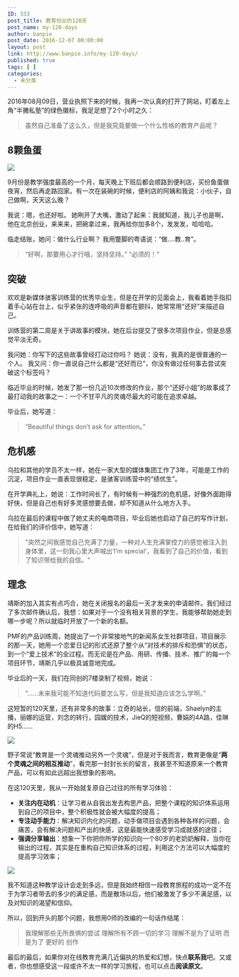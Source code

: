 ```yaml
---
ID: 533
post_title: 教育创业的120天
post_name: my-120-days
author: banpie
post_date: 2016-12-07 00:00:00
layout: post
link: http://www.banpie.info/my-120-days/
published: true
tags: [ ]
categories:
  - 未分类
---
```

2016年08月09日，营业执照下来的时候，我再一次认真的打开了网站，盯着左上角“半撇私塾”的绿色徽标，我足足想了2个小时之久：

> 虽然自己准备了这么久，但是我究竟要做一个什么性格的教育产品呢？

## 8颗鱼蛋

![][1]

9月份是教学强度最高的一个月，每天晚上下班后都会顺路到便利店，买份鱼蛋做夜宵，然后再走路回家。有一次在装碗的时候，便利店的阿姨和我说：小伙子，自己做啊，天天这么晚？

我说：嗯，也还好啦。 她咧开了大嘴，激动了起来：我就知道，我儿子也是啊，他在北京创业，来来来，把碗拿过来，我再给你加多8个，发发发，哈哈哈。

临走结账，她问：做什么行业啊？ 我用蹩脚的粤语说：“做....教..育”。

> “好啊，那要用心才行哦，坚持坚持。” “必须的！”

## 突破

欢欢是新媒体骇客训练营的优秀毕业生，但是在开学的见面会上，我看着她手指扣着手心站在台上，似乎紧张的连呼吸的声音都在颤抖，她常常用“还好”来描述自己。

训练营的第二周是关于讲故事的模块，她在后台提交了很多次项目作业，但是总感觉平淡无奇。

我问她：你写下的这些故事曾经打动过你吗？ 她说：没有，我真的是很普通的一个人。 我又问：你一直说自己什么都是“还好而已”，你没有做过任何事去尝试突破这个标签吗？

临近毕业的时候，她发了那一份几近10次修改的作业，那个“还好小姐”的故事成了最打动我的故事之一：一个不甘平凡的灵魂尽最大的可能在追求卓越。

毕业后，她写道：

> “Beautiful things don’t ask for attention。”

## 危机感

乌拉和其他的学员不太一样，她在一家大型的媒体集团工作了3年，可能是工作的沉淀，项目作业一直表现很稳定，是骇客训练营中的“绩优生”。

在开学典礼上，她说：工作时间长了，有时候有一种强烈的危机感，好像外面跑得好快，但是自己也有好多灵感想要去做，却不知道从什么地方入手。

乌拉在最后的课程中做了她丈夫的电商项目，毕业后她也启动了自己的写作计划，在给我们的评价信中，她写道：

> "突然之间我感觉自己充满了力量，一种对人生充满掌控力的感觉被注入到身体里，这一刻我心里大声喊出‘I’m special’，我看到了自己的价值，看到了知识带给我的自信。"

## 理念

靖斯的加入其实有点巧合，她在关闭报名的最后一天才发来的申请邮件。我们经过了多次邮件确认后，我想：如果对于一个没有相关背景的学生，我能够帮助她走到哪一步呢？所以就临时开放了一个新的名额。

PMF的产品训练周，她提出了一个非常接地气的新闻系女生社群项目，项目展示的那一天，她用一个恋爱日记的形式还原了整个从“对技术的排斥和恐惧”的状态，到一个“爱上技术”的全过程。而无论是在产品、用研、传播、技术、推广的每一个项目环节，靖斯几乎以极具诚意地完成。

毕业后的一天，我们在同创的7楼录制了视频，她说：

> “……未来我可能不知道代码要怎么写，但是我知道应该怎么学啊。”

这短暂的120天里，还有非常多的故事：立奇的站长，信的前端，Shaelyn的主播，丽娜的运营，刘念的转行，园媛的技术，JieQ的短视频，曹娟的4A路，佳琳的H5……

![][2]

野子常说“教育是一个灵魂推动另外一个灵魂”，但是对于我而言，教育更像是“**两个灵魂之间的相互推动**”，看完那一封封长长的留言，我甚至不知道原来一个教育产品，可以有如此远超出我想象的影响。

在这120天里，我从一开始就复原自己过往的所有学习体验：

*   **关注内在动机**：让学习者从自我出发去构思产品，把整个课程的知识体系运用到自己的项目中，整个积极性就会被大幅度的提高；
*   **专注动手能力**：解决知识内化的问题，动手做项目会遇到各种各样的问题，会痛苦，会有解决问题和产出的快感，这是最能快速感受学习成就感的途径；
*   **强调分享输出**：想象一下你把你所学的知识向一个80岁的老奶奶解释，当你在输出的过程，其实是在重构自己知识体系的过程，利用这个方法可以大幅度的提高学习效率；

![][3]

我不知道这种教学设计会走到多远，但是我始终相信一段教育旅程的成功一定不在于为学习者带去的多少的满足感，而是散场以后，他们被激发了多少不满足感，以及对知识的渴望和信仰。

所以，回到开头的那个问题，我想用0师的改编的一句话作结尾：

> 我理解那些无所畏惧的尝试 理解所有不顾一切的学习 理解不是为了证明 而是为了 更好的 创作

最后的最后，如果你对在线教育充满几近偏执的热爱和幻想，快点**联系我**吧。又或者，你也想感受这一段或许不太一样的学习旅程，也可以点击**阅读原文**。

 [1]: http://www.banpie.info/wp-content/uploads/2018/11/night.png
 [2]: http://blog.bpteach.com/%E6%95%99%E8%82%B2/_image/cnm.png
 [3]: http://www.banpie.info/wp-content/uploads/2018/11/do.png